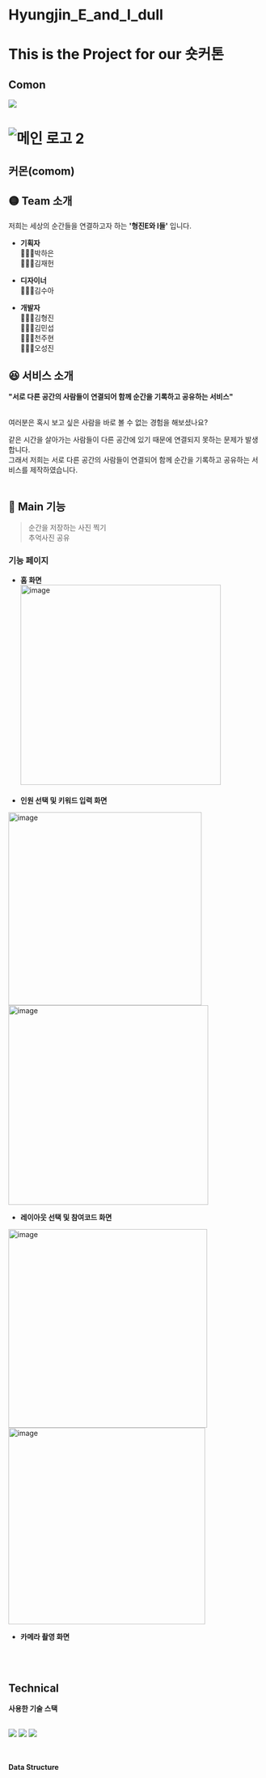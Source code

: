 # Hyungjin_E_and_I_dull

<h1>This is the Project for our 숏커톤</h1>

<h2>Comon</h2>

<img src = "!(https://github.com/2nd-PARD-iOS-PART/Hyungjin_E_and_I_dull/assets/122345560/409dc2b9-5534-4f16-b36b-73ee7cd76261)
">

# ![메인 로고 2](https://github.com/2nd-PARD-iOS-PART/Hyungjin_E_and_I_dull/assets/122345560/7a95ebd1-3d3c-4f8a-9f7e-5e5d8d02f5f4)
## 커몬(comom)<br>


## 🟡 Team 소개
저희는 세상의 순간들을 연결하고자 하는 **'형진E와 I들'** 입니다.<br>

- **기획자**<br>
  💁🏻‍♀️박하은<br>
  💁🏻‍♂️김재헌<br>
  
- **디자이너**<br>
  👩🏻‍🎨김수아<br>

- **개발자**<br>
  🧑🏻‍💻김형진<br>
  🧑🏻‍💻김민섭<br>
  🧑🏻‍💻천주현<br>
  🧑🏻‍💻오성진<br>

  
## 😆 서비스 소개
**"서로 다른 공간의 사람들이 연결되어 함께 순간을 기록하고 공유하는 서비스"**<br>
<br>

여러분은 혹시 보고 싶은 사람을 바로 볼 수 없는 경험을 해보셨나요?<br>

같은 시간을 살아가는 사람들이 다른 공간에 있기 때문에 연결되지 못하는 문제가 발생합니다.<br>
그래서 저희는 서로 다른 공간의 사람들이 연결되어 함께 순간을 기록하고 공유하는 서비스를 제작하였습니다.<br><br>


## 🌄 Main 기능 
> 순간을 저장하는 사진 찍기<br>
> 추억사진 공유<br>

### 기능 페이지
- **홈 화면**<br>
<img width="396" alt="image" src="https://github.com/2nd-PARD-iOS-PART/Hyungjin_E_and_I_dull/assets/122345560/b8a22dbd-5fc7-4c55-9358-9b8b4ad90d72"><br><br>
- **인원 선택 및 키워드 입력 화면<br>**
<img width="382" alt="image" src="https://github.com/2nd-PARD-iOS-PART/Hyungjin_E_and_I_dull/assets/122345560/82a8ccff-27ab-43b6-8164-958b87acd271">
<img width="395" alt="image" src="https://github.com/2nd-PARD-iOS-PART/Hyungjin_E_and_I_dull/assets/122345560/f233809d-c267-453e-bcc1-52cfed77aea1">

- **레이아웃 선택 및 참여코드 화면<br>**
<img width="393" alt="image" src="https://github.com/2nd-PARD-iOS-PART/Hyungjin_E_and_I_dull/assets/122345560/5fa2f42a-5f45-4ef9-b53c-be11ef9d4763">
<img width="389" alt="image" src="https://github.com/2nd-PARD-iOS-PART/Hyungjin_E_and_I_dull/assets/122345560/ff1136ab-f8f2-497a-8aaa-3bdf5f828168">

- **카메라 촬영 화면<br>**
<br><br><br>


## Technical
**사용한 기술 스택**<br><br>

<img src="https://img.shields.io/badge/Figma-white?style=for-the-badge&logo=Figma"/>
<img src="https://img.shields.io/badge/Git-white?style=for-the-badge&logo=Git&logoColor=F05032"/>
<img src="https://img.shields.io/badge/GitHub-white?style=for-the-badge&logo=GitHub&logoColor=181717"/>
<br><br><br>

**Data Structure**<br><br>
